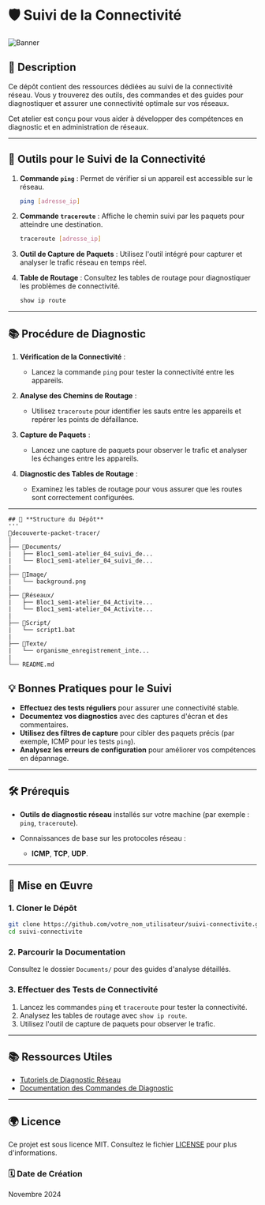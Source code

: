 # 🛡️ **Suivi de la Connectivité**

![Banner](image/background.png)

## 📄 **Description**
Ce dépôt contient des ressources dédiées au suivi de la connectivité réseau. Vous y trouverez des outils, des commandes et des guides pour diagnostiquer et assurer une connectivité optimale sur vos réseaux.

Cet atelier est conçu pour vous aider à développer des compétences en diagnostic et en administration de réseaux.

---

## 📂 **Outils pour le Suivi de la Connectivité**

1. **Commande `ping`** : Permet de vérifier si un appareil est accessible sur le réseau.
   ```bash
   ping [adresse_ip]
   ```

2. **Commande `traceroute`** : Affiche le chemin suivi par les paquets pour atteindre une destination.
   ```bash
   traceroute [adresse_ip]
   ```

3. **Outil de Capture de Paquets** : Utilisez l'outil intégré pour capturer et analyser le trafic réseau en temps réel.

4. **Table de Routage** : Consultez les tables de routage pour diagnostiquer les problèmes de connectivité.
   ```bash
   show ip route
   ```

---

## 📚 **Procédure de Diagnostic**

1. **Vérification de la Connectivité** :
   - Lancez la commande `ping` pour tester la connectivité entre les appareils.

2. **Analyse des Chemins de Routage** :
   - Utilisez `traceroute` pour identifier les sauts entre les appareils et repérer les points de défaillance.

3. **Capture de Paquets** :
   - Lancez une capture de paquets pour observer le trafic et analyser les échanges entre les appareils.

4. **Diagnostic des Tables de Routage** :
   - Examinez les tables de routage pour vous assurer que les routes sont correctement configurées.
   

---

```
## 📂 **Structure du Dépôt**
'''
📂decouverte-packet-tracer/
|
├── 📂Documents/
|   ├── Bloc1_sem1-atelier_04_suivi_de...
|   └── Bloc1_sem1-atelier_04_suivi_de...
|
├── 📂Image/
|   └── background.png
|
├── 📂Réseaux/
|   ├── Bloc1_sem1-atelier_04_Activite...
|   └── Bloc1_sem1-atelier_04_Activite...
|
├── 📂Script/
|   └── script1.bat
|
├── 📂Texte/
|   └── organisme_enregistrement_inte...
|
└── README.md
```


## 💡 **Bonnes Pratiques pour le Suivi**

- **Effectuez des tests réguliers** pour assurer une connectivité stable.
- **Documentez vos diagnostics** avec des captures d'écran et des commentaires.
- **Utilisez des filtres de capture** pour cibler des paquets précis (par exemple, ICMP pour les tests `ping`).
- **Analysez les erreurs de configuration** pour améliorer vos compétences en dépannage.

---

## 🛠️ **Prérequis**

- **Outils de diagnostic réseau** installés sur votre machine (par exemple : `ping`, `traceroute`).

- Connaissances de base sur les protocoles réseau :
  - **ICMP**, **TCP**, **UDP**.

---

## 🚀 **Mise en Œuvre**

### 1. **Cloner le Dépôt**

```bash
git clone https://github.com/votre_nom_utilisateur/suivi-connectivite.git
cd suivi-connectivite
```

### 2. **Parcourir la Documentation**

Consultez le dossier `Documents/` pour des guides d'analyse détaillés.

### 3. **Effectuer des Tests de Connectivité**

1. Lancez les commandes `ping` et `traceroute` pour tester la connectivité.
2. Analysez les tables de routage avec `show ip route`.
3. Utilisez l'outil de capture de paquets pour observer le trafic.

---

## 📚 **Ressources Utiles**

- [Tutoriels de Diagnostic Réseau](https://www.netacad.com/)
- [Documentation des Commandes de Diagnostic](https://www.cisco.com/c/en/us/td/docs/ios-xml/ios/iproute/command/)

---

## 🌍 **Licence**

Ce projet est sous licence MIT. Consultez le fichier [LICENSE](LICENSE) pour plus d'informations.
### 🗓 **Date de Création**

Novembre 2024
